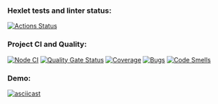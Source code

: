 ### Hexlet tests and linter status:
[![Actions Status](https://github.com/NataliPele/qa-auto-engineer-javascript-project-87/actions/workflows/hexlet-check.yml/badge.svg)](https://github.com/NataliPele/qa-auto-engineer-javascript-project-87/actions)

### Project CI and Quality:
[![Node CI](https://github.com/NataliPele/qa-auto-engineer-javascript-project-87/actions/workflows/nodejs.yml/badge.svg)](https://github.com/NataliPele/qa-auto-engineer-javascript-project-87/actions/workflows/nodejs.yml)
[![Quality Gate Status](https://sonarcloud.io/api/project_badges/measure?project=NataliPele_qa-auto-engineer-javascript-project-87&metric=alert_status)](https://sonarcloud.io/summary/new_code?id=NataliPele_qa-auto-engineer-javascript-project-87)
[![Coverage](https://sonarcloud.io/api/project_badges/measure?project=NataliPele_qa-auto-engineer-javascript-project-87&metric=coverage)](https://sonarcloud.io/summary/new_code?id=NataliPele_qa-auto-engineer-javascript-project-87)
[![Bugs](https://sonarcloud.io/api/project_badges/measure?project=NataliPele_qa-auto-engineer-javascript-project-87&metric=bugs)](https://sonarcloud.io/summary/new_code?id=NataliPele_qa-auto-engineer-javascript-project-87)
[![Code Smells](https://sonarcloud.io/api/project_badges/measure?project=NataliPele_qa-auto-engineer-javascript-project-87&metric=code_smells)](https://sonarcloud.io/summary/new_code?id=NataliPele_qa-auto-engineer-javascript-project-87)

### Demo:
[![asciicast](https://asciinema.org/a/dfOi7F0tz0quIpR7lwarkgmJq.svg)](https://asciinema.org/a/dfOi7F0tz0quIpR7lwarkgmJq)

